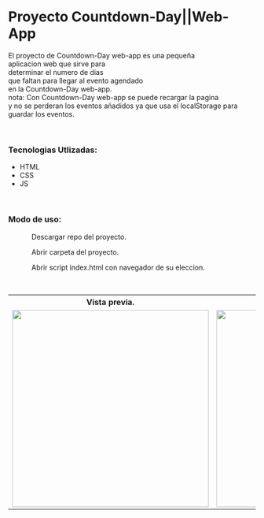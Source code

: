 # Proyecto Countdown-Day||Web-App

<p>El proyecto de Countdown-Day web-app es una pequeña<br> aplicacion web que sirve para <br>determinar el numero de dias<br>que faltan para llegar al evento agendado<br>en la Countdown-Day web-app.<br>nota: Con Countdown-Day web-app se puede recargar la pagina<br>y no se perderan los eventos añadidos ya que usa el localStorage para guardar los eventos.</p><br>

<h3>Tecnologias Utlizadas:</h3>
<ul>
	<li>HTML</li>
	<li>CSS</li>
	<li>JS</li>
</ul><br>

<h3>Modo de uso:</h3>
<ul>
	<ol>Descargar repo del proyecto.</ol>
	<ol>Abrir carpeta del proyecto.</ol>
	<ol>Abrir script index.html con navegador de su eleccion.</ol>
</ul><br>

<table>
	<tr>
		<th>Vista previa.</th>
	</tr>
	<tr>
		<td>
			<img src="" alt="" width="400">
		</td>
		<td>
			<img src="" alt="" width="400">
		</td>
		<td>
			<img src="" alt="" width="400">
		</td>
		<td>
			<img src="" alt="" width="400">
		</td>
	</tr>
</table>